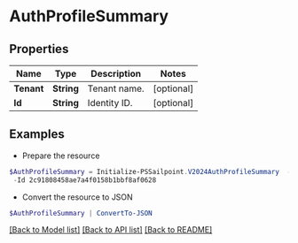 # AuthProfileSummary
## Properties

Name | Type | Description | Notes
------------ | ------------- | ------------- | -------------
**Tenant** | **String** | Tenant name. | [optional] 
**Id** | **String** | Identity ID. | [optional] 

## Examples

- Prepare the resource
```powershell
$AuthProfileSummary = Initialize-PSSailpoint.V2024AuthProfileSummary  -Tenant test-tenant `
 -Id 2c91808458ae7a4f0158b1bbf8af0628
```

- Convert the resource to JSON
```powershell
$AuthProfileSummary | ConvertTo-JSON
```

[[Back to Model list]](../README.md#documentation-for-models) [[Back to API list]](../README.md#documentation-for-api-endpoints) [[Back to README]](../README.md)

